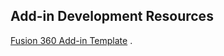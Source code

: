 ## Add-in Development Resources

[Fusion 360 Add-in Template](https://help.autodesk.com/view/fusion360/ENU/?guid=GUID-DF32F126-366B-45C0-88B0-CEB46F5A9BE8)
.
